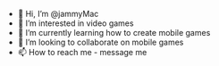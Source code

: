- 👋 Hi, I’m @jammyMac
- 👀 I’m interested in video games 
- 🌱 I’m currently learning how to create mobile games
- 💞️ I’m looking to collaborate on mobile games
- 📫 How to reach me - message me

<!---
jammyMac/jammyMac is a ✨ special ✨ repository because its `README.md` (this file) appears on your GitHub profile.
You can click the Preview link to take a look at your changes.
--->
